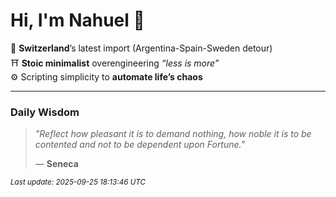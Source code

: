 # Hi, I'm Nahuel :tiger:

📍 **Switzerland**’s latest import (Argentina-Spain-Sweden detour)  
⛩️ **Stoic minimalist** overengineering *“less is more”*  
⚙️ Scripting simplicity to **automate life’s chaos**

---

### Daily Wisdom
> _"Reflect how pleasant it is to demand nothing, how noble it is to be contented and not to be dependent upon Fortune."_  
>
> — **Seneca**

<sub>*Last update: 2025-09-25 18:13:46 UTC*</sub>

